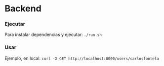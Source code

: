 # Backend

### Ejecutar
Para instalar dependencias y ejecutar:
`./run.sh`

### Usar
Ejemplo, en local:
`curl -X GET http://localhost:8000/users/carlosfontela`